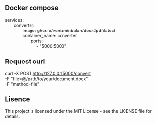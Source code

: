 ## Docker compose
services: \
    &emsp;&emsp;converter:  
    &emsp;&emsp;&emsp;&emsp;image: ghcr.io/veniaminbalan/docx2pdf:latest \
    &emsp;&emsp;&emsp;&emsp;container_name: converter \
    &emsp;&emsp;&emsp;&emsp;&emsp;&emsp;ports: \
    &emsp;&emsp;&emsp;&emsp;&emsp;&emsp;&emsp; - "5000:5000"

## Request curl
curl -X POST http://127.0.0.1:5000/convert \
  -F "file=@/path/to/your/document.docx" \
  -F "method=file"


## Lisence
This project is licensed under the MIT License - see the LICENSE file for details.
